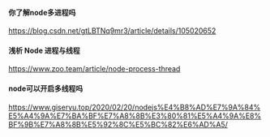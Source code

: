 #### 你了解node多进程吗

https://blog.csdn.net/gtLBTNq9mr3/article/details/105020652


#### 浅析 Node 进程与线程
https://www.zoo.team/article/node-process-thread


#### node可以开启多线程吗

https://www.giseryu.top/2020/02/20/nodejs%E4%B8%AD%E7%9A%84%E5%A4%9A%E7%BA%BF%E7%A8%8B%E3%80%81%E5%A4%9A%E8%BF%9B%E7%A8%8B%E5%92%8C%E5%BC%82%E6%AD%A5/